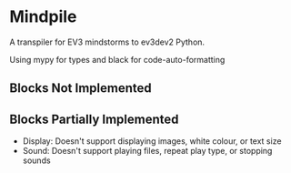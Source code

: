 # Mindpile

A transpiler for EV3 mindstorms to ev3dev2 Python.

Using mypy for types and black for code-auto-formatting

## Blocks Not Implemented


## Blocks Partially Implemented

- Display: Doesn't support displaying images, white colour, or text size
- Sound: Doesn't support playing files, repeat play type, or stopping sounds
